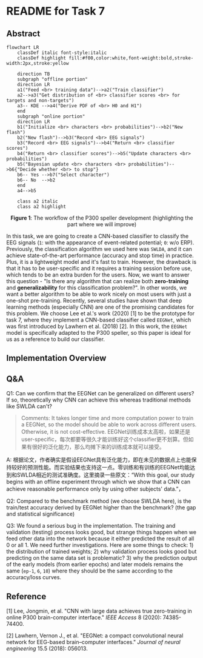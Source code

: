 # README for Task 7

## Abstract

```mermaid
flowchart LR
	classDef italic font-style:italic
	classDef highlight fill:#f00,color:white,font-weight:bold,stroke-width:2px,stroke:yellow

    direction TB
    subgraph "offline portion"
    direction LR
    a1("Feed <br> training data")-->a2("Train classifier")
    a2-->a3("Get distribution of <br> classifier scores <br> for targets and non-targets")
    a3-- KDE -->a4("Derive PDF of <br> H0 and H1")
    end
    subgraph "online portion"
    direction LR
    b1("Initialize <br> characters <br> probabilities")-->b2("New flash")
    b2("New flash")-->b3("Record <br> EEG signals")
    b3("Record <br> EEG signals")-->b4("Return <br> classifier scores")
    b4("Return <br> classifier scores")-->b5("Update characters <br> probabilities")
    b5("Bayesian update <br> characters <br> probabilities")-->b6{"Decide whether <br> to stop"}
    b6-- Yes -->b7("Select character")
    b6-- No  -->b2
    end
    a4-->b5
    
    class a2 italic
    class a2 highlight
```

<center><b>Figure 1</b>: The workflow of the P300 speller development (highlighting the part where we will improve) </font></center>



In this task, we are going to create a CNN-based classifier to classify the EEG signals (`1`: with the appearance of event-related potential; `0`: w/o ERP). Previously, the classification algorithm we used here was `SWLDA`, and it can achieve state-of-the-art performance (accuracy and stop time) in practice. Plus, it is a lightweight model and it's fast to train. However, the drawback is that it has to be user-specific and it requires a training session before use, which tends to be an extra burden for the users. Now, we want to answer this question - "Is there any algorithm that can realize both **zero-training** and **generalizability** for this classification problem?". In other words, we want a better algorithm to be able to work nicely on most users with just a one-shot pre-training. Recently, several studies have shown that deep learning methods (especially CNN) are one of the promising candidates for this problem. We choose Lee et al.'s work (2020) [1] to be the prototype for task 7, where they implement a CNN-based classifier called `EEGNet`, which was first introduced by Lawhern et al. (2018) [2]. In this work, the `EEGNet` model is specifically adapted to the P300 speller, so this paper is ideal for us as a reference to build our classifier.



## Implementation Overview





## Q&A

Q1: Can we confirm that the EEGNet can be generalized on different users? If so, theoretically why CNN can achieve this whereas traditional methods like SWLDA can't?

> Comments: It takes longer time and more computation power to train a EEGNet, so the model should be able to work across different users. Otherwise, it is not cost-effective. EEGNet训练成本太高啦，如果还是user-specific，每次都要等很久才能训练好这个classifier更不划算。但如果有很好的泛化能力，那么均摊下来的训练成本就可以接受。 

A: 根据论文，作者确实是假设EEGNet具有泛化能力，即在未见的数据点上也能保持较好的预测性能。而实验结果也支持这一点。零训练和有训练的EEGNet均能达到和SWLDA相近的测试准确度。这里摘录一些原文：“With this goal, our study begins with an offline experiment through which we show that a CNN can achieve reasonable performance only by using other subjects' data.”， 



Q2: Compared to the benchmark method (we choose SWLDA here), is the train/test accuracy derived by EEGNet higher than the benchmark? (the gap and statistical significance)



Q3: We found a serious bug in the implementation. The training and validation (testing) process looks good, but strange things happen when we feed other data into the network because it either predicted the result of all 0 or all 1. We need further investigations. Here are some things to check: 1) the distribution of trained weights; 2) why validation process looks good but predicting on the same data set is problematic? 3) why the prediction output of the early models (from earlier epochs) and later models remains the same (`ep-1`, `6`, `10`) where they should be the same according to the accuracy/loss curves.



## Reference

[1] Lee, Jongmin, et al. "CNN with large data achieves true zero-training in online P300 brain-computer interface." *IEEE Access* 8 (2020): 74385-74400.

[2] Lawhern, Vernon J., et al. "EEGNet: a compact convolutional neural network for EEG-based brain–computer interfaces." *Journal of neural engineering* 15.5 (2018): 056013.

